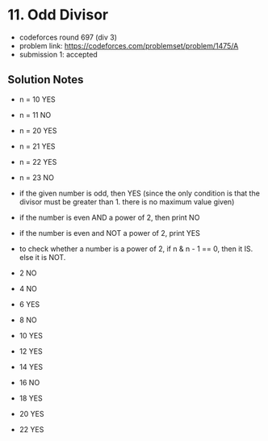 # 11. Odd Divisor

* codeforces round 697 (div 3)
* problem link: https://codeforces.com/problemset/problem/1475/A
* submission 1: accepted

## Solution Notes

* n = 10 YES
* n = 11 NO
* n = 20 YES
* n = 21 YES
* n = 22 YES
* n = 23 NO

* if the given number is odd, then YES (since the only condition is that the divisor must be greater than 1. there is no maximum value given)
* if the number is even AND a power of 2, then print NO
* if the number is even and NOT a power of 2, print YES
* to check whether a number is a power of 2, if n & n - 1 == 0, then it IS. else it is NOT.

* 2 NO
* 4 NO
* 6 YES
* 8 NO
* 10 YES
* 12 YES
* 14 YES
* 16 NO
* 18 YES
* 20 YES
* 22 YES